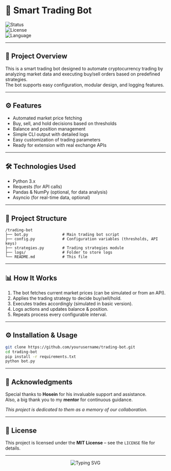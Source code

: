 # 🤖 Smart Trading Bot

![Status](https://img.shields.io/badge/status-active-brightgreen)  
![License](https://img.shields.io/badge/license-MIT-blue)  
![Language](https://img.shields.io/badge/language-Python-orange)

---

## 🚀 Project Overview

This is a smart trading bot designed to automate cryptocurrency trading by analyzing market data and executing buy/sell orders based on predefined strategies.  
The bot supports easy configuration, modular design, and logging features.

---

## ⚙️ Features

- Automated market price fetching  
- Buy, sell, and hold decisions based on thresholds  
- Balance and position management  
- Simple CLI output with detailed logs  
- Easy customization of trading parameters  
- Ready for extension with real exchange APIs

---

## 🛠️ Technologies Used

- Python 3.x  
- Requests (for API calls)  
- Pandas & NumPy (optional, for data analysis)  
- Asyncio (for real-time data, optional)

---

## 📁 Project Structure

```
/trading-bot
├── bot.py               # Main trading bot script
├── config.py            # Configuration variables (thresholds, API keys)
├── strategies.py        # Trading strategies module
├── logs/                # Folder to store logs
└── README.md            # This file
```

---

## 📊 How It Works

1. The bot fetches current market prices (can be simulated or from an API).  
2. Applies the trading strategy to decide buy/sell/hold.  
3. Executes trades accordingly (simulated in basic version).  
4. Logs actions and updates balance & position.  
5. Repeats process every configurable interval.

---

## ⚙️ Installation & Usage

```bash
git clone https://github.com/yourusername/trading-bot.git
cd trading-bot
pip install -r requirements.txt
python bot.py
```

---

## 🙏 Acknowledgments

Special thanks to **Hosein** for his invaluable support and assistance.  
Also, a big thank you to my **mentor** for continuous guidance.  

_This project is dedicated to them as a memory of our collaboration._

---

## 📜 License

This project is licensed under the **MIT License** – see the `LICENSE` file for details.

---

<p align="center">
  <img src="https://readme-typing-svg.demolab.com?font=Fira+Code&duration=4000&pause=500&color=00F7FF&center=true&repeat=false&width=600&lines=Thanks+for+checking+out+my+project!+⭐" alt="Typing SVG" />
</p>
